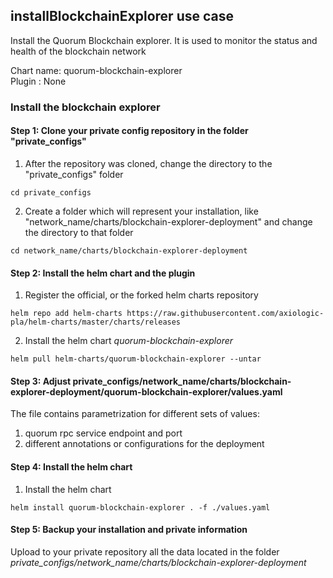 

## installBlockchainExplorer use case

Install the Quorum Blockchain explorer. It is used to monitor the status and health of the blockchain network 

Chart name: quorum-blockchain-explorer <br/>
Plugin : None

### Install the blockchain explorer

#### Step 1: Clone your private config repository in the folder "private_configs"


1. After the repository was cloned, change the directory to the "private_configs" folder
```shell
cd private_configs
```
2. Create a folder which will represent your installation, like "network_name/charts/blockchain-explorer-deployment" and change the directory to that folder
```shell
cd network_name/charts/blockchain-explorer-deployment
```

#### Step 2: Install the helm chart and the plugin

1. Register the official, or the forked helm charts repository
```shell
helm repo add helm-charts https://raw.githubusercontent.com/axiologic-pla/helm-charts/master/charts/releases
```
2. Install the helm chart _quorum-blockchain-explorer_
```shell
helm pull helm-charts/quorum-blockchain-explorer --untar
```


#### Step 3: Adjust private_configs/network_name/charts/blockchain-explorer-deployment/quorum-blockchain-explorer/values.yaml

The file contains parametrization for different sets of values:
1. quorum rpc service endpoint and port
2. different annotations or configurations for the deployment

#### Step 4: Install the helm chart

1. Install the helm chart
```shell
helm install quorum-blockchain-explorer . -f ./values.yaml
```

#### Step 5: Backup your installation and private information

Upload to your private repository all the data located in the folder _private_configs/network_name/charts/blockchain-explorer-deployment_


